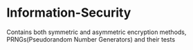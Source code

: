 # Information-Security
Contains both symmetric and asymmetric encryption methods, PRNGs(Pseudorandom Number Generators) and their tests
